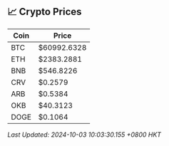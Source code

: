 ## 📈 Crypto Prices

| Coin | Price |
| ---- | ----- |
| BTC | $60992.6328 |
| ETH | $2383.2881 |
| BNB | $546.8226 |
| CRV | $0.2579 |
| ARB | $0.5384 |
| OKB | $40.3123 |
| DOGE | $0.1064 |

_Last Updated: 2024-10-03 10:03:30.155 +0800 HKT_